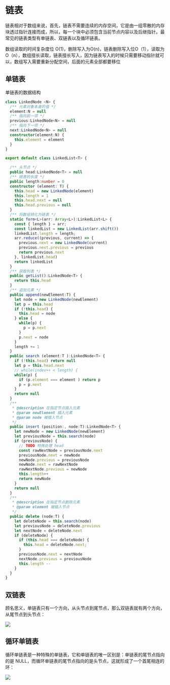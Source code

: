 # 链表
链表相对于数组来说，首先，链表不需要连续的内存空间，它是由一组零散的内存块透过指针连接而成，所以，每一个块中必须包含当前节点内容以及后继指针。最常见的链表类型有单链表、双链表以及循环链表。

数组读取的时间复杂度位 O(1)，删除写入为O(n)，链表删除写入位O（1），读取为O（n），数组擅长读取，链表擅长写入，因为链表写入的时候只需要移动指针就可以，数组写入需要重新分配空间，后面的元素全部都要移位

## 单链表
单链表的数据结构
``` typescript
class LinkedNode <N> {
  /** 元素对象本身的值 */
  element:N = null
  /** 指向前一项 */
  previous:LinkedNode<N> = null
  /** 指向下一项 */
  next:LinkedNode<N> = null
  constructor(element:N) {
    this.element = element
  }
}

export default class LinkedList<T> {

  /** 头节点 */
  public head:LinkedNode<T> = null
  /** 链表的长度 */
  public length:number = 0
  constructor (element: T) {
    this.head = new LinkedNode(element)
    this.length = 1
    this.head.next = null
    this.head.previous = null
  }
  /** 将数组转化为链表 */
  static form<L>(arr: Array<L>):LinkedList<L> {
    const { length } = arr;
    const linkedList = new LinkedList(arr.shift())
    linkedList.length = length;
    arr.reduce((previous, current) => {
      previous.next = new LinkedNode(current)
      previous.next.previous = previous
      return previous.next
    }, linkedList.head)
    return linkedList
  }
  /** 获取列表 */
  public getList():LinkedNode<T> {
    return this.head
  }
  /** 追加元素 */
  public append(newElement:T) {
    let node = new LinkedNode(newElement)
    let p = this.head
    if (!this.head) {
      this.head = node
    } else {
      while(p) {
        p = p.next
      }
      p.next = node
    }
    length += 1
  }
  public search (element:T ):LinkedNode<T> {
    if (!this.head) return null
    let p = this.head.next
    // while(index++ < length) {
    while(p) {
      if (p.element === element ) return p
      p = p.next
    }
    return null
  }
  /**
   * @description 在指定节点插入元素
   * @param newElement 插入元素
   * @param node 被插入节点
   */
  public insert (position:, node:T):LinkedNode<T> {
    let newNode = new LinkedNode(newElement)
    let previousNode = this.search(node)
    if (previousNode) {
      // TODO 特殊处理 head
      const rawNextNode = previousNode.next
      previousNode.next = newNode
      newNode.previous = previousNode
      newNode.next = rawNextNode
      rawNextNode.previous = newNode
      this.length++
      return newNode
    }
    return null
  }
  /**
   * @description 在指定节点删除元素
   * @param element 被插入节点
   */
  public delete (node:T) {
    let deleteNode = this.search(node)
    let previousNode = deleteNode.previous
    let nextNode = deleteNode.next
    if (deleteNode) {
      if (this.head === deleteNode) {
        this.head = deleteNode.next;
      }
      previousNode.next = nextNode
      nextNode.previous = previousNode
      this.length --
    }
  }
}
```
## 双链表
顾名思义，单链表只有一个方向，从头节点到尾节点，那么双链表就有两个方向，从尾节点到头节点：

<img src="https://camo.githubusercontent.com/44f12b5df164c3c4607801f78dcf1efaf176ae7fa092b7b83b696ecbab170939/687474703a2f2f7265736f757263652e6d757969792e636e2f696d6167652f32303230303332363233303934372e706e67"/>

## 循环单链表
循环单链表是一种特殊的单链表，它和单链表的唯一区别是：单链表的尾节点指向的是 NULL，而循环单链表的尾节点指向的是头节点，这就形成了一个首尾相连的环：

<img src="https://camo.githubusercontent.com/7d28d7ec13beb1ba526ed6d7088c336ceed7d88c2caee1a6674881cafff836b8/68747470733a2f2f63646e2e6e6c61726b2e636f6d2f79757175652f302f323032302f706e672f3237333530362f313538343139343133323631352d30333861333633632d326338362d343463382d623539612d3133336464353166656337322e706e67"/>
